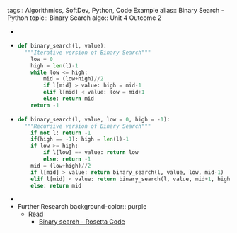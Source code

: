 tags:: Algorithmics, SoftDev, Python, Code Example
alias:: Binary Search - Python
topic:: Binary Search
algo:: Unit 4 Outcome 2

-
- ```python
  def binary_search(l, value):
  	"""Iterative version of Binary Search"""
      low = 0
      high = len(l)-1
      while low <= high: 
          mid = (low+high)//2
          if l[mid] > value: high = mid-1
          elif l[mid] < value: low = mid+1
          else: return mid
      return -1
  ```
- ```python
  def binary_search(l, value, low = 0, high = -1):
  	"""Recursive version of Binary Search"""
      if not l: return -1
      if(high == -1): high = len(l)-1
      if low >= high:
          if l[low] == value: return low
          else: return -1
      mid = (low+high)//2
      if l[mid] > value: return binary_search(l, value, low, mid-1)
      elif l[mid] < value: return binary_search(l, value, mid+1, high)
      else: return mid
  ```
-
- Further Research
  background-color:: purple
	- Read
		- [Binary search - Rosetta Code](https://www.rosettacode.org/wiki/Binary_search)